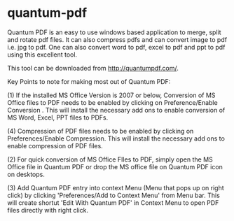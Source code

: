 # quantum-pdf
Quantum PDF is an easy to use windows based application to merge, split and rotate pdf files. It can also compress pdfs and can convert image to pdf i.e. jpg to pdf.  One can also convert word to pdf, excel to pdf and ppt to pdf using this excellent tool.

This tool can be downloaded from http://quantumpdf.com/.

Key Points to note for making most out of Quantum PDF:

(1)  If the installed MS Office Version is 2007 or below, Conversion of MS Office files to PDF needs to be enabled by clicking on Preference/Enable Conversion . This will install the necessary add ons to enable conversion of MS Word, Excel, PPT files to PDFs.

(4) Compression of PDF files needs to be enabled by clicking on Preferences/Enable Compression. This will install the necessary add ons to enable compression of PDF files.

(2) For quick conversion of MS Office FIles to PDF, simply open the MS Office file in Quantum PDF or drop the MS office file on Quantum PDF icon on desktops.

(3) Add Quantum PDF entry into context Menu (Menu that pops up on right click) by clicking 'Preferences/Add to Context Menu' from Menu bar. This will create shortut 'Edit With Quantum PDF' in Context Menu to open PDF files directly with right click.




